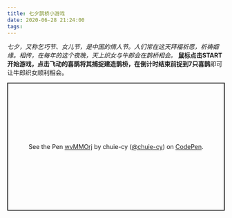 ```yaml
---
title: 七夕鹊桥小游戏
date: 2020-06-28 21:24:00
tags:
---
```

*七夕，又称乞巧节、女儿节，是中国的情人节。人们常在这天拜福祈愿，祈祷姻缘。相传，在每年的这个夜晚，天上织女与牛郎会在鹊桥相会。*
**鼠标点击START开始游戏，**点击飞动的喜鹊将其捕捉建造鹊桥，在倒计时结束前捉到**7只喜鹊**即可让牛郎织女顺利相会。

<p class="codepen" data-height="297" data-theme-id="light" data-default-tab="result" data-user="chuie-cy" data-slug-hash="wvMMOrj" style="height: 297px; box-sizing: border-box; display: flex; align-items: center; justify-content: center; border: 2px solid; margin: 1em 0; padding: 1em;" data-pen-title="wvMMOrj">
  <span>See the Pen <a href="https://codepen.io/chuie-cy/pen/wvMMOrj">
  wvMMOrj</a> by chuie-cy (<a href="https://codepen.io/chuie-cy">@chuie-cy</a>)
  on <a href="https://codepen.io">CodePen</a>.</span>
</p>
<script async src="https://static.codepen.io/assets/embed/ei.js"></script>